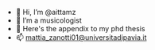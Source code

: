 - 👋 Hi, I’m @aittamz
- 👀 I’m a musicologist
- 🌱 Here's the appendix to my phd thesis
- 📫 mattia_zanotti01@universitadipavia.it

<!---
aittamz/aittamz is a ✨ special ✨ repository because its `README.md` (this file) appears on your GitHub profile.
You can click the Preview link to take a look at your changes.
--->
